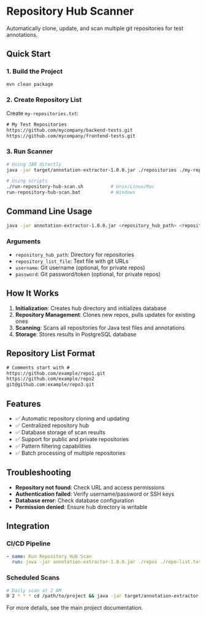# Repository Hub Scanner

Automatically clone, update, and scan multiple git repositories for test annotations.

## Quick Start

### 1. Build the Project
```bash
mvn clean package
```

### 2. Create Repository List
Create `my-repositories.txt`:
```txt
# My Test Repositories
https://github.com/mycompany/backend-tests.git
https://github.com/mycompany/frontend-tests.git
```

### 3. Run Scanner
```bash
# Using JAR directly
java -jar target/annotation-extractor-1.0.0.jar ./repositories ./my-repositories.txt

# Using scripts
./run-repository-hub-scan.sh          # Unix/Linux/Mac
run-repository-hub-scan.bat           # Windows
```

## Command Line Usage

```bash
java -jar annotation-extractor-1.0.0.jar <repository_hub_path> <repository_list_file> [username] [password]
```

### Arguments
- `repository_hub_path`: Directory for repositories
- `repository_list_file`: Text file with git URLs
- `username`: Git username (optional, for private repos)
- `password`: Git password/token (optional, for private repos)

## How It Works

1. **Initialization**: Creates hub directory and initializes database
2. **Repository Management**: Clones new repos, pulls updates for existing ones
3. **Scanning**: Scans all repositories for Java test files and annotations
4. **Storage**: Stores results in PostgreSQL database

## Repository List Format

```txt
# Comments start with #
https://github.com/example/repo1.git
https://github.com/example/repo2
git@github.com:example/repo3.git
```

## Features

- ✅ Automatic repository cloning and updating
- ✅ Centralized repository hub
- ✅ Database storage of scan results
- ✅ Support for public and private repositories
- ✅ Pattern filtering capabilities
- ✅ Batch processing of multiple repositories

## Troubleshooting

- **Repository not found**: Check URL and access permissions
- **Authentication failed**: Verify username/password or SSH keys
- **Database error**: Check database configuration
- **Permission denied**: Ensure hub directory is writable

## Integration

### CI/CD Pipeline
```yaml
- name: Run Repository Hub Scan
  run: java -jar annotation-extractor-1.0.0.jar ./repos ./repo-list.txt
```

### Scheduled Scans
```bash
# Daily scan at 2 AM
0 2 * * * cd /path/to/project && java -jar target/annotation-extractor-1.0.0.jar ./repos ./repo-list.txt
```

For more details, see the main project documentation.
